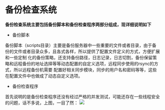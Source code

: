 # 备份检查系统

**备份检查系统主要包括备份脚本和备份检查程序两部分组成，现详细说明如下**

* 备份脚本

备份脚本（scripts目录）主要是备份服务器中一些重要的文件或者目录，由于备份的文件或者目录众多，且各式各样，所以提供了配置文件定义的方式，方便扩展和一些定制
化的备份策略，还支持备份路径，日志记录，日志切割，备份保留策略和远程备份的地址选择等等动态配置的自定义选项，远程同步使用的rsync的方式，所以远程备份机需要
配置好相关同步模块，同步的用户名和密码等等，这些在配置文件中也做成了动态自定义选项。

* 备份检查程序

首先说明的是备份检查程序还没有经过严格的并发测试，可能还存在一些线程安全的问题，话不多说，上图，一目了然：
![](https://github.com/cash666/bakChk/blob/master/registerServer/screenShots/%E9%85%8D%E7%BD%AE%E6%96%87%E4%BB%B6%E5%90%8C%E6%AD%A5%E4%B8%8E%E6%A3%80%E6%9F%A5%E6%9E%B6%E6%9E%84%E5%9B%BE.png)
